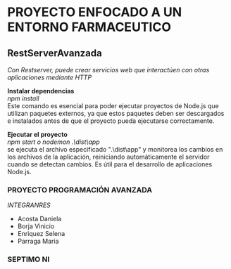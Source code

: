 # PROYECTO ENFOCADO A UN ENTORNO FARMACEUTICO
## RestServerAvanzada
*Con Restserver, puede crear servicios web que interactúen con otras aplicaciones mediante HTTP* <br>

**Instalar dependencias** <br>
*npm install* <br>
Este comando es esencial para poder ejecutar proyectos de Node.js que utilizan paquetes externos, ya que estos paquetes deben ser descargados e instalados antes de que el proyecto pueda ejecutarse correctamente. <br>


**Ejecutar el proyecto** <br>
*npm start o nodemon .\dist\app* <br>
se ejecuta el archivo especificado ".\dist\app" y monitorea los cambios en los archivos de la aplicación, reiniciando automáticamente el servidor cuando se detectan cambios. Es útil para el desarrollo de aplicaciones Node.js. <br>


### PROYECTO PROGRAMACIÓN AVANZADA <br>
*INTEGRANRES*
- Acosta Daniela
- Borja Vinicio
- Enriquez Selena
- Parraga Maria


### SEPTIMO NI

